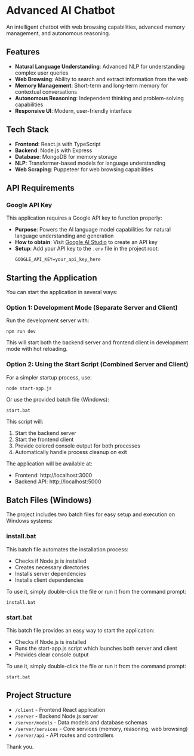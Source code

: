 # Advanced AI Chatbot

An intelligent chatbot with web browsing capabilities, advanced memory management, and autonomous reasoning.

## Features

- **Natural Language Understanding**: Advanced NLP for understanding complex user queries
- **Web Browsing**: Ability to search and extract information from the web
- **Memory Management**: Short-term and long-term memory for contextual conversations
- **Autonomous Reasoning**: Independent thinking and problem-solving capabilities
- **Responsive UI**: Modern, user-friendly interface

## Tech Stack

- **Frontend**: React.js with TypeScript
- **Backend**: Node.js with Express
- **Database**: MongoDB for memory storage
- **NLP**: Transformer-based models for language understanding
- **Web Scraping**: Puppeteer for web browsing capabilities

## API Requirements

### Google API Key

This application requires a Google API key to function properly:

- **Purpose**: Powers the AI language model capabilities for natural language understanding and generation
- **How to obtain**: Visit [Google AI Studio](https://aistudio.google.com/apikey) to create an API key
- **Setup**: Add your API key to the `.env` file in the project root:
  ```
  GOOGLE_API_KEY=your_api_key_here
  ```

## Starting the Application

You can start the application in several ways:

### Option 1: Development Mode (Separate Server and Client)

Run the development server with:
```
npm run dev
```
This will start both the backend server and frontend client in development mode with hot reloading.

### Option 2: Using the Start Script (Combined Server and Client)

For a simpler startup process, use:
```
node start-app.js
```
Or use the provided batch file (Windows):
```
start.bat
```

This script will:
1. Start the backend server
2. Start the frontend client
3. Provide colored console output for both processes
4. Automatically handle process cleanup on exit

The application will be available at:
- Frontend: http://localhost:3000
- Backend API: http://localhost:5000

## Batch Files (Windows)

The project includes two batch files for easy setup and execution on Windows systems:

### install.bat

This batch file automates the installation process:
- Checks if Node.js is installed
- Creates necessary directories
- Installs server dependencies
- Installs client dependencies

To use it, simply double-click the file or run it from the command prompt:
```
install.bat
```

### start.bat

This batch file provides an easy way to start the application:
- Checks if Node.js is installed
- Runs the start-app.js script which launches both server and client
- Provides clear console output

To use it, simply double-click the file or run it from the command prompt:
```
start.bat
```

## Project Structure

- `/client` - Frontend React application
- `/server` - Backend Node.js server
- `/server/models` - Data models and database schemas
- `/server/services` - Core services (memory, reasoning, web browsing)
- `/server/api` - API routes and controllers

Thank you.
